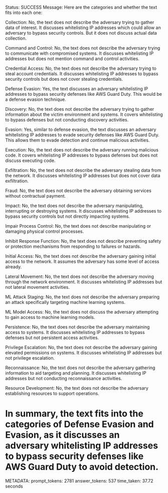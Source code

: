 Status: SUCCESS
Message:  Here are the categories and whether the text fits into each one:

Collection: No, the text does not describe the adversary trying to gather data of interest. It discusses whitelisting IP addresses which could allow an adversary to bypass security controls. But it does not discuss actual data collection.

Command and Control: No, the text does not describe the adversary trying to communicate with compromised systems. It discusses whitelisting IP addresses but does not mention command and control activities.

Credential Access: No, the text does not describe the adversary trying to steal account credentials. It discusses whitelisting IP addresses to bypass security controls but does not cover stealing credentials.

Defense Evasion: Yes, the text discusses an adversary whitelisting IP addresses to bypass security defenses like AWS Guard Duty. This would be a defense evasion technique.

Discovery: No, the text does not describe the adversary trying to gather information about the victim environment and systems. It covers whitelisting to bypass defenses but not conducting discovery activities.

Evasion: Yes, similar to defense evasion, the text discusses an adversary whitelisting IP addresses to evade security defenses like AWS Guard Duty. This allows them to evade detection and continue malicious activities.

Execution: No, the text does not describe the adversary running malicious code. It covers whitelisting IP addresses to bypass defenses but does not discuss executing code.

Exfiltration: No, the text does not describe the adversary stealing data from the network. It discusses whitelisting IP addresses but does not cover data exfiltration.

Fraud: No, the text does not describe the adversary obtaining services without contractual payment. 

Impact: No, the text does not describe the adversary manipulating, interrupting or destroying systems. It discusses whitelisting IP addresses to bypass security controls but not directly impacting systems.

Impair Process Control: No, the text does not describe manipulating or damaging physical control processes.

Inhibit Response Function: No, the text does not describe preventing safety or protection mechanisms from responding to failures or hazards.

Initial Access: No, the text does not describe the adversary gaining initial access to the network. It assumes the adversary has some level of access already.  

Lateral Movement: No, the text does not describe the adversary moving through the network environment. It discusses whitelisting IP addresses but not lateral movement activities.

ML Attack Staging: No, the text does not describe the adversary preparing an attack specifically targeting machine learning systems.

ML Model Access: No, the text does not discuss the adversary attempting to gain access to machine learning models.

Persistence: No, the text does not describe the adversary maintaining access to systems. It discusses whitelisting IP addresses to bypass defenses but not persistent access activities.

Privilege Escalation: No, the text does not describe the adversary gaining elevated permissions on systems. It discusses whitelisting IP addresses but not privilege escalation.

Reconnaissance: No, the text does not describe the adversary gathering information to aid targeting and planning. It discusses whitelisting IP addresses but not conducting reconnaissance activities.  

Resource Development: No, the text does not describe the adversary establishing resources to support operations.

In summary, the text fits into the categories of Defense Evasion and Evasion, as it discusses an adversary whitelisting IP addresses to bypass security defenses like AWS Guard Duty to avoid detection.
================================================================================
METADATA:
prompt_tokens: 2781
answer_tokens: 537
time_taken: 37.72 seconds
